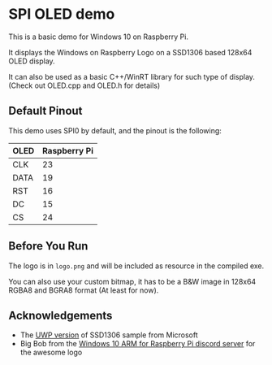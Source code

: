 # SPI OLED demo

This is a basic demo for Windows 10 on Raspberry Pi.

It displays the Windows on Raspberry Logo on a SSD1306 based 128x64 OLED display.

It can also be used as a basic C++/WinRT library for such type of display. (Check out OLED.cpp and OLED.h for details)

## Default Pinout

This demo uses SPI0 by default, and the pinout is the following:

OLED| Raspberry Pi
----|-------------
CLK|23
DATA|19
RST|16
DC|15
CS|24

## Before You Run

The logo is in `logo.png` and will be included as resource in the compiled exe.

You can also use your custom bitmap, it has to be a B&W image in 128x64 RGBA8 and BGRA8 format (At least for now).

## Acknowledgements
- The [UWP version](https://github.com/Microsoft/Windows-iotcore-samples/tree/develop/Samples/SPIDisplay) of SSD1306 sample from Microsoft
- Big Bob from the [Windows 10 ARM for Raspberry Pi discord server](https://discord.gg/uCV4ZYC) for the awesome logo
